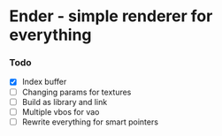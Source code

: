 # Ender - simple renderer for everything


### Todo
- [x] Index buffer
- [ ] Changing params for textures
- [ ] Build as library and link
- [ ] Multiple vbos for vao
- [ ] Rewrite everything for smart pointers
